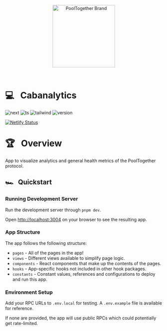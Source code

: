 <p align="center">
  <a href="https://github.com/pooltogether/pooltogether--brand-assets">
    <img src="https://github.com/pooltogether/pooltogether--brand-assets/blob/977e03604c49c63314450b5d432fe57d34747c66/logo/pooltogether-logo--purple-gradient.png?raw=true" alt="PoolTogether Brand" style="max-width:100%;" width="200">
  </a>
</p>

<br />

# 💻 &nbsp; Cabanalytics

![next](https://img.shields.io/static/v1?label&logo=nextdotjs&logoColor=white&message=Next.js&color=black)
![ts](https://img.shields.io/badge/typescript-%23007ACC.svg?style=flat&logo=typescript&logoColor=white)
![tailwind](https://img.shields.io/static/v1?label&logo=tailwindcss&logoColor=white&message=tailwind&color=38B2AC)
![version](https://img.shields.io/github/package-json/v/GenerationSoftware/pooltogether-client-monorepo?filename=apps%2Fanalytics%2Fpackage.json&color=brightgreen)

[![Netlify Status](https://api.netlify.com/api/v1/badges/d28ecd4c-294d-4567-87a9-d98b38acf826/deploy-status)](https://app.netlify.com/sites/beta-cabanalytics/deploys)

# 🏆 &nbsp; Overview

App to visualize analytics and general health metrics of the PoolTogether protocol.

## 🏎️ &nbsp; Quickstart

### Running Development Server

Run the development server through `pnpm dev`.

Open [http://localhost:3004](http://localhost:3004) on your browser to see the resulting app.

### App Structure

The app follows the following structure:

- `pages` - All of the pages in the app!
- `views` - Different views available to simplify page logic.
- `components` - React components that make up the contents of the pages.
- `hooks` - App-specific hooks not included in other hook packages.
- `constants` - Constant values, references and configurations to deploy and run this app.

### Environment Setup

Add your RPC URLs to `.env.local` for testing. A `.env.example` file is available for reference.

If none are provided, the app will use public RPCs which could potentially get rate-limited.
